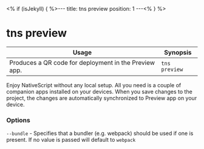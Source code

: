 <% if (isJekyll) { %>---
title: tns preview
position: 1
---<% } %>
# tns preview


Usage | Synopsis
---|---
Produces a QR code for deployment in the Preview app. | `tns preview`

Enjoy NativeScript without any local setup. All you need is a couple of companion apps installed on your devices. When you save changes to the project, the changes are automatically synchronized to Preview app on your device.

### Options
`--bundle` - Specifies that a bundler (e.g. webpack) should be used if one is present. If no value is passed will default to `webpack`